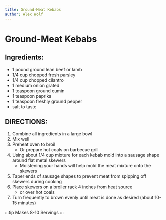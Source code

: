 ```yaml
---
title: Ground-Meat Kebabs
author: Alex Wolf
---
```

# Ground-Meat Kebabs

## Ingredients:

* 1 pound ground lean beef or lamb
* 1/4 cup chopped fresh parsley
* 1/4 cup chopped cilantro
* 1 medium onion grated
* 1 teaspoon ground cumin
* 1 teaspoon paprika
* 1 teaspoon freshly ground pepper
* salt to taste

## DIRECTIONS:

1. Combine all ingredients in a large bowl
2. Mix well
3. Preheat oven to broil
    * Or prepare hot coals on barbecue grill
4. Using about 1/4 cup mixture for each kebab mold into a sausage shape around flat metal skewers
    * Moistening your hands will help mold the meat mixture onto the skewers
5. Taper ends of sausage shapes to prevent meat from spipping off skewers during cooking
6. Place skewers on a broiler rack 4 inches from heat source
    * or over hot coals
7. Turn frequently to brown evenly until meat is done as desired (about 10-15 minutes)


:::tip
Makes 8-10 Servings
:::
